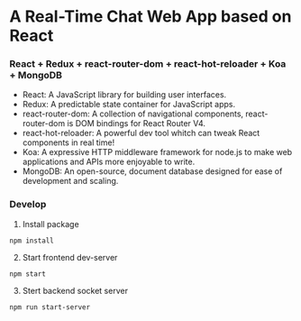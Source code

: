 # A Real-Time Chat Web App based on React

### React + Redux + react-router-dom + react-hot-reloader + Koa + MongoDB

* React: A JavaScript library for building user interfaces.
* Redux: A predictable state container for JavaScript apps.
* react-router-dom: A collection of navigational components, react-router-dom is DOM bindings for React Router V4.
* react-hot-reloader: A powerful dev tool whitch can tweak React components in real time!
* Koa: A expressive HTTP middleware framework for node.js to make web applications and APIs more enjoyable to write.
* MongoDB: An open-source, document database designed for ease of development and scaling.

### Develop

1. Install package

`npm install`

2. Start frontend dev-server

`npm start`

3. Stert backend socket server

`npm run start-server`


